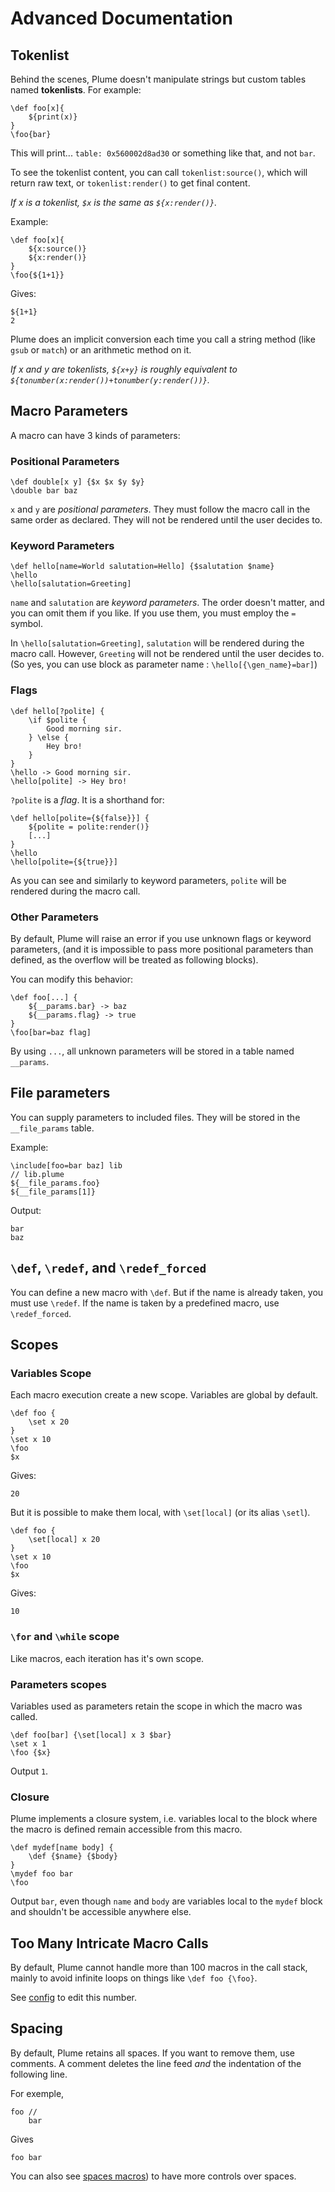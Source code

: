 # Advanced Documentation

## Tokenlist

Behind the scenes, Plume doesn't manipulate strings but custom tables named **tokenlists**. For example:

```plume
\def foo[x]{
    ${print(x)}
}
\foo{bar}
```
This will print... `table: 0x560002d8ad30` or something like that, and not `bar`.

To see the tokenlist content, you can call `tokenlist:source()`, which will return raw text, or `tokenlist:render()` to get final content.

_If x is a tokenlist, `$x` is the same as `${x:render()}`._

Example:

```plume
\def foo[x]{
    ${x:source()}
    ${x:render()}
}
\foo{${1+1}}
```
Gives:

```plume
${1+1}
2
```

Plume does an implicit conversion each time you call a string method (like `gsub` or `match`) or an arithmetic method on it.

_If x and y are tokenlists, `${x+y}` is roughly equivalent to `${tonumber(x:render())+tonumber(y:render())}`._

## Macro Parameters

A macro can have 3 kinds of parameters:

### Positional Parameters

```plume
\def double[x y] {$x $x $y $y}
\double bar baz
```
`x` and `y` are _positional parameters_. They must follow the macro call in the same order as declared. They will not be rendered until the user decides to.

### Keyword Parameters

```plume
\def hello[name=World salutation=Hello] {$salutation $name}
\hello
\hello[salutation=Greeting]
```
`name` and `salutation` are _keyword parameters_. The order doesn't matter, and you can omit them if you like. If you use them, you must employ the `=` symbol.

In `\hello[salutation=Greeting]`, `salutation` will be rendered during the macro call. However, `Greeting` will not be rendered until the user decides to. (So yes, you can use block as parameter name : `\hello[{\gen_name}=bar]`)

### Flags

```plume
\def hello[?polite] {
    \if $polite {
        Good morning sir.
    } \else {
        Hey bro!
    }
}
\hello -> Good morning sir.
\hello[polite] -> Hey bro!
```
`?polite` is a _flag_. It is a shorthand for:

```plume
\def hello[polite={${false}}] {
    ${polite = polite:render()}
    [...]
}
\hello
\hello[polite={${true}}]
```

As you can see and similarly to keyword parameters, `polite` will be rendered during the macro call.

### Other Parameters

By default, Plume will raise an error if you use unknown flags or keyword parameters, (and it is impossible to pass more positional parameters than defined, as the overflow will be treated as following blocks).

You can modify this behavior:

```plume
\def foo[...] {
    ${__params.bar} -> baz
    ${__params.flag} -> true
}
\foo[bar=baz flag]
```

By using `...`, all unknown parameters will be stored in a table named `__params`.


## File parameters
You can supply parameters to included files. They will be stored in the `__file_params` table.

Example:
```plume
\include[foo=bar baz] lib
// lib.plume
${__file_params.foo}
${__file_params[1]}
```
Output:
```
bar
baz
```




## `\def`, `\redef`, and `\redef_forced`

You can define a new macro with `\def`. But if the name is already taken, you must use `\redef`. If the name is taken by a predefined macro, use `\redef_forced`.

## Scopes
### Variables Scope

Each macro execution create a new scope.
Variables are global by default.

```plume
\def foo {
    \set x 20
}
\set x 10
\foo
$x
```
Gives:

```
20
```

But it is possible to make them local, with `\set[local]` (or its alias `\setl`).

```plume
\def foo {
    \set[local] x 20
}
\set x 10
\foo
$x
```

Gives:

```
10
```

### `\for` and `\while` scope
Like macros, each iteration has it's own scope.

### Parameters scopes

Variables used as parameters retain the scope in which the macro was called.

```plume
\def foo[bar] {\set[local] x 3 $bar}
\set x 1 
\foo {$x}
```

Output `1`.

### Closure

Plume implements a closure system, i.e. variables local to the block where the macro is defined remain accessible from this macro.

```plume
\def mydef[name body] {
    \def {$name} {$body}
}
\mydef foo bar
\foo
```

Output `bar`, even though `name` and `body` are variables local to the `mydef` block and shouldn't be accessible anywhere else.

## Too Many Intricate Macro Calls

By default, Plume cannot handle more than 100 macros in the call stack, mainly to avoid infinite loops on things like `\def foo {\foo}`.

See [config](config.md) to edit this number.

## Spacing
By default, Plume retains all spaces. If you want to remove them, use comments.
A comment deletes the line feed _and_ the indentation of the following line.

For exemple, 
```plume
foo //
    bar
```
Gives
```plume
foo bar
```

You can also see [spaces macros](macros.md$spaces)) to have more controls over spaces.